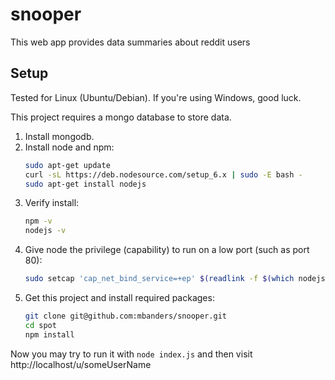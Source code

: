 # snooper
This web app provides data summaries about reddit users

## Setup

Tested for Linux (Ubuntu/Debian). If you're using Windows, good luck.

This project requires a mongo database to store data.

1. Install mongodb.
1. Install node and npm:
    ```sh
    sudo apt-get update
    curl -sL https://deb.nodesource.com/setup_6.x | sudo -E bash -
    sudo apt-get install nodejs
    ```
1. Verify install:
    ```sh
    npm -v
    nodejs -v
    ```
1. Give node the privilege (capability) to run on a low port (such as port 80):
    ```sh
    sudo setcap 'cap_net_bind_service=+ep' $(readlink -f $(which nodejs))
    ```
1. Get this project and install required packages:
    ```sh
    git clone git@github.com:mbanders/snooper.git
    cd spot
    npm install
    ```

Now you may try to run it with `node index.js` and then visit http://localhost/u/someUserName
